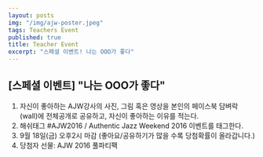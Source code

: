 ```yaml
---
layout: posts
img: "/img/ajw-poster.jpeg"
tags: Teachers Event
published: true
title: Teacher Event
excerpt: "스페셜 이벤트! 나는 OOO가 좋다"
---
```


## [스페셜 이벤트] "나는 OOO가 좋다"

1. 자신이 좋아하는 AJW강사의 사진, 그림 혹은 영상을 본인의 페이스북 담벼락(wall)에 전체공개로 공유하고, 자신이 좋아하는 이유를 적는다.
2. 해쉬태그 ‪#‎AJW2016‬ / Authentic Jazz Weekend 2016 이벤트를 태그한다.
3. 9월 18일(금) 오후2시 마감 (좋아요/공유하기가 많을 수록 당첨확률이 올라갑니다.)
4. 당첨자 선물: AJW 2016 풀파티팩

